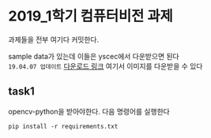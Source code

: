 # 2019_1학기 컴퓨터비전 과제

과제들을 전부 여기다 커밋한다.

sample data가 있는데 이들은 yscec에서 다운받으면 된다  
```19.04.07 업데이트``` [다운로드 링크](https://drive.google.com/open?id=1va9JeRwJtIujfxB69cW50iVJNl_Rw7d5) 여기서 이미지를 다운받을 수 있다

## task1
opencv-python을 받아야한다. 다음 명령어를 실행한다

```pip install -r requirements.txt```